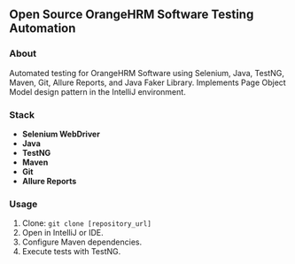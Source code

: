 ## Open Source OrangeHRM Software Testing Automation

### About

Automated testing for OrangeHRM Software using Selenium, Java, TestNG, Maven, Git, Allure Reports, and Java Faker Library. Implements Page Object Model design pattern in the IntelliJ environment.

### Stack

- **Selenium WebDriver**
- **Java**
- **TestNG**
- **Maven**
- **Git**
- **Allure Reports**

### Usage

1. Clone: `git clone [repository_url]`
2. Open in IntelliJ or IDE.
3. Configure Maven dependencies.
4. Execute tests with TestNG.
